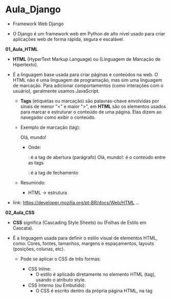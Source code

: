 # Aula_Django

- Framework Web Django

- O Django é um framework web em Python de alto nível usado para criar aplicações web de forma rápida, segura e escalável.

**01_Aula_HTML**

- __HTML__ (HyperText Markup Language) ou (Linguagem de Marcação de Hipertexto). 
- É a linguagem base usada para criar páginas e conteúdos na web. O HTML não é uma linguagem de programação, mas sim uma linguagem de marcação. Para adicionar comportamentos (como interações com o usuário), geralmente usamos JavaScript.
    - __Tags__ (etiquetas ou marcação) são palavras-chave envolvidas por sinais de menor "<" e maior ">", em __HTML__ são os elementos usados para marcar e estruturar o conteúdo de uma página. Elas dizem ao navegador como exibir o conteúdo.

    - Exemplo de marcação (tag): <p>Olá, mundo!</p>
        - Onde:
            <p>: é a tag de abertura (parágrafo)
            Olá, mundo!: é o conteúdo entre as tags
            </p>: é a tag de fechamento
    
    - Resumindo: 
        - HTML → estrutura

- link: https://developer.mozilla.org/pt-BR/docs/Web/HTML
...

**02_Aula_CSS**

- __CSS__ significa (Cascading Style Sheets) ou (Folhas de Estilo em Cascata).
- É a linguagem usada para definir o estilo visual de elementos HTML, como: Cores, fontes, tamanhos, margens e espaçamentos, layouts (posições, colunas, etc). 

    - Pode se aplicar o CSS de três formas:
        - CSS Inline:
            - O estilo é aplicado diretamente no elemento HTML (tag), usando o atributo style.
        - CSS Interno (ou Embutido):
            - O CSS é escrito dentro da própria página HTML, na tag <style> que vai dentro do <head>.
        - CSS Externo:
            - O CSS é escrito em um arquivo separado com a extensão .css, e esse arquivo é link no <head> do HTML usando <link>.

    - Resumindo: 
        - HTML → estrutura
        - CSS → aparência/estilo
...

**03_Aula_JavaScript**

- __JavaScript__ é uma linguagem de programação usada principalmente para criar interatividade em páginas web.
- Enquanto o __HTML__ define a estrutura e o __CSS__ define o estilo, o __JavaScript__ é o que dá vida à página — permitindo que ela reaja a ações do usuário, modifique elementos, valide formulários, se comunique com servidores e muito mais.

    - Resumindo: 
        - HTML → estrutura
        - CSS → aparência/estilo
        - JavaScript → 	Comportamento e interatividade
...

**04_Aula_frameworks**

- Um framework frontend é um conjunto de ferramentas, bibliotecas e regras prontas que ajudam os desenvolvedores a criar a interface visual de um site ou aplicação web (a parte que o usuário vê e interage), sem precisar "reinventar a roda" toda vez.

- link: https://getbootstrap.com.br/
...

**05_Aula_Templates**

- Templates (ou modelos) são estruturas prontas de código usadas para gerar conteúdo dinâmico de forma mais rápida, organizada e reutilizável.
    - Exemplo de uma estrutura HTML já construida.
...

**Aula_06**

- Projeto_01

- Roteiro para criação de projeto Django:
    - Se você quiser que o Django crie uma pasta automaticamente com o projeto dentro, use:
        - django-admin startproject NOME_DA_PASTA
    - Se já está na pasta onde quer o projeto, use:
        - django-admin startproject NOME_DA_PASTA .

- Roteiro para criação de uma aplicação Django:
    - django-admin startapp NOME_DA_APLICAÇÃO

- Iniciar execução do Django dentro da pasta do projeto:
    - python manage.py runserver

-  Arquivo:
    - core:
        - migrations: Nova aplicação
        - __init__.py: Nova aplicação
        - __admin.py__: Nova aplicação
        - __apps.py__: Nova aplicação
        - __models.py__: Nova aplicação
        - __tests.py__: Nova aplicação
        - __views.py__: Nova aplicação
    - projeto:
        - __asgi.py__: Novo projeto
        - __settings.py__: Mudança de idioma para "pr-br" e adição de 'core' em INSTALLED_APPS
        - __urls.py__: Novo projeto
    - __db.sqlite3__: Novo projeto
    - __manage.py__: Novo projeto

- core:
    - migrations:
        - Pasta vazia
    - __init__.py: 
        - Indica que a pasta é um pacote Python
    - __admin.py__: 
        - Configurações para o Django Admin
    - __apps.py__: 
        - Dados de configuração do app
    - __models.py__: 
        - Onde você define os modelos (tabelas do banco)
    - __tests.py__: 
        - Testes automatizados (opcional)
    - __views.py__: 
        - Funções que respondem às requisições
- projeto:
    - __asgi.py__:
        - É um ponto de entrada para servidores web compatíveis com ASGI (Asynchronous Server Gateway Interface), como o Uvicorn, Daphne ou Hypercorn. Ele é equivalente ao __wsgi.py__, mas voltado para comunicação assíncrona.
    - __settings.py__:
        - Arquivo responsável pela configuração de banco de dados, segurança, diretórios, apps instalados, idiomas, entre muitos outros ajustes.
    - __urls.py__:
        - Arquivo responsável por definir as rotas do seu site (url).
    - __wsgi.py__:
        - É o ponto de entrada para servidores web compatíveis com WSGI (Web Server Gateway Interface), como o Gunicorn, uWSGI ou mod_wsgi (Apache). Ele serve para inicializar e expor a aplicação Django para o servidor web em ambiente de produção.
- __db.sqlite3__: 
    - Banco de Dados.
- __mannge.py__:
    - Inicia o servidor local de desenvolvimento e gerencia tarefas.
...

**Aula_07**

- Projeto_01

-  Arquivo:
    - core:
        - __admin.py__: Configuração de registro "Django admin"
        - __models.py__: Modelagem tabela do Banco de Dados
        - __views.py__: Adição de requisições para templates (paginas HTML)
        - migrations:
            - __0001_initial.py__: Modelagem automática após __models.py__
        - templates:
            - __500.html__: Pagina HTML
            - __400.html__: Pagina HTML
            - __index.html__: Pagina HTML (context de views.py)
            - __produto.html__: Pagina HTML (context de views.py)
            - __contato.html__: Pagina HTML
    - projeto:
        - __settings.py__: Adição de diretório ('DIRS': ['templates']) em TEMPLATES
        - __urls.py__: Adição de rotas de requisições __views.py__

- __0001_initial.py__:
    - Quando você cria ou altera um modelo (por exemplo, adiciona um novo campo em uma tabela) em __models.py__, o Django não aplica essas mudanças diretamente no banco de dados. Em vez disso, ele precisa de um "roteiro" (chamado de migração) que diga exatamente o que deve ser feito.

    - Roteiro para ativação Banco de dados:
        - Após modelagem do Banco de Dados em "__models.py__" aplicar comando para modelagem automática: 
            - python manage.py makemigrations

        - Depois de criar a migração, você aplica as mudanças no Banco de Dados com:
            - python manage.py migrate

    - Roteiro para usuário administrador do Banco de dados via Django: 
        -  Criar um usuário administrador (superusuário) do sistema para acesso a rota Django admin:
            - python manage.py createsuperuser
    
    - Usuário e senha cadastrado:
        - http://127.0.0.1:8000/admin/login/?next=/admin/
            - Usuário: decio
            - Senha: dsa
...

**Aula_08**

- Projeto_01

- Arquivo:
    - core:
        - static:
            - css:
                - __estilos.css__: Estilo para pagina HTML
            - images:
                - __django.png__: Imagem para pagina HTML
            - js:
                - __script.js__: Programação JavaScript para pagina HTML
        - templates:
            - __500.html__: pagina HTML (exceção personalizado)
            - __400.html__: pagina HTML (exceção personalizado)
            - __index.html__: adição de arquivos pasta static
            - __produto.html__: adição de arquivos pasta static
        - __views.py__: Adição de requisições exceção personalizado (paginas de erro HTML personalizada)
    - projeto:
        - __settings.py__: Redirecionamento de pagina "index.html" e adição de  STATIC_ROOT
        - __urls.py__: Adição de exceção personalização (erro)
    - staticfiles:
        - __*arquivos static__: gerados por "python manage.py collectstatic"

- __settings.py__: 
    - STATIC_ROOT: Caminho onde o Django vai colocar todos os arquivos estáticos coletados de cada app e do diretório STATICFILES_DIRS.

    - Roteiro de ativação:
        - python manage.py collectstatic

    - Será gerado pasta "staticfiles"
    
    - OBS: o  comportamento do Django muda de acordo com DEBUG:
        - Com DEBUG = True: Django serve arquivos estáticos automaticamente durante o desenvolvimento.
        - Com DEBUG = False: Django não serve arquivos estáticos sozinho — você precisa usar collectstatic e configurar um servidor web externo (como Nginx ou Apache) para isso.
...

**Aula_09**

pip install whitenoise gunicorn
- Projeto_01

-------------------------------------------------
Arquivo:
    - core:
        - static:
            - css:
                - __estilos.css__: 
            - images:
                - __django.png__: 
            - js:
                - __script.js__: 
        - migrations:
            - __0001_initial.py__: 
        - templates:
            - __500.html__: 
            - __400.html__: 
            - __index.html__: 
            - __contato.html__: 
            - __produto.html__: 
        - __init__.py: 
        - __admin.py__: 
        - __apps.py__: 
        - __models.py__: 
        - __tests.py__: 
        - __views.py__: 
    - projeto:
        - __asgi.py__:
        - __settings.py__: 
        - __urls.py__:
    - staticfiles:
        - __*arquivos static__: gerados por "python manage.py collectstatic"
    - __db.sqlite3__:
    - __manage.py__:


